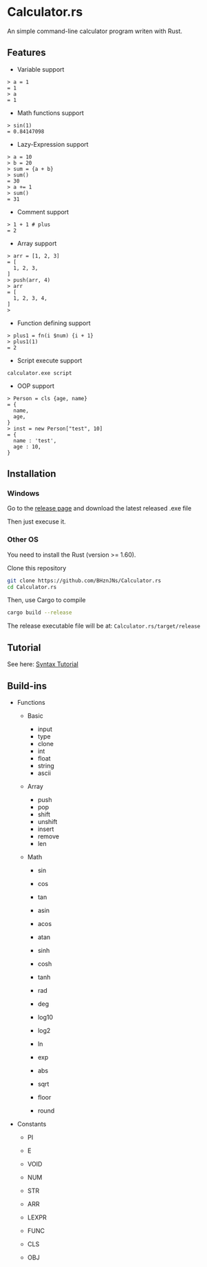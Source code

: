 # Calculator.rs

An simple command-line calculator program writen with Rust.

## Features

- Variable support

```text
> a = 1
= 1
> a
= 1
```

- Math functions support

```text
> sin(1) 
= 0.84147098
```

- Lazy-Expression support

```text
> a = 10
> b = 20
> sum = {a + b}
> sum()
= 30
> a += 1
> sum()
= 31
```

- Comment support

```text
> 1 + 1 # plus
= 2
```

- Array support

```text
> arr = [1, 2, 3] 
= [
  1, 2, 3,
]
> push(arr, 4) 
> arr
= [
  1, 2, 3, 4,
]
>
```

- Function defining support

```text
> plus1 = fn(i $num) {i + 1} 
> plus1(1) 
= 2
```

- Script execute support

```text
calculator.exe script
```

- OOP support

```text
> Person = cls {age, name}
= {
  name,
  age,
}
> inst = new Person["test", 10] 
= {
  name : 'test',
  age : 10,
}
```

## Installation

### Windows

Go to the [release page](https://github.com/BHznJNs/Calculator.rs/releases) and download the latest released .exe file

Then just execuse it.

### Other OS

You need to install the Rust (version >= 1.60).

Clone this repository

```sh
git clone https://github.com/BHznJNs/Calculator.rs
cd Calculator.rs
```

Then, use Cargo to compile

```sh
cargo build --release
```

The release executable file will be at: `Calculator.rs/target/release`

## Tutorial

See here: [Syntax Tutorial](./examples/syntax)

## Build-ins

- Functions
  - Basic
    - input
    - type
    - clone
    - int
    - float
    - string
    - ascii

  - Array
    - push
    - pop
    - shift
    - unshift
    - insert
    - remove
    - len

  - Math
    - sin
    - cos
    - tan
    - asin
    - acos
    - atan
    - sinh
    - cosh
    - tanh

    - rad
    - deg

    - log10
    - log2
    - ln
    - exp

    - abs
    - sqrt
    - floor
    - round

- Constants
  - PI
  - E

  - VOID
  - NUM
  - STR
  - ARR
  - LEXPR
  - FUNC
  - CLS
  - OBJ